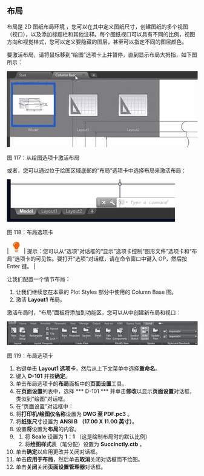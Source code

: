 ## 布局

布局是 2D 图纸布局环境 ，您可以在其中定义图纸尺寸，创建图纸的多个视图（视口），以及添加标题栏和其他注释。每个图纸视口可以具有不同的比例，视图方向和视觉样式，您可以定义要隐藏的图层，甚至可以指定不同的图层颜色。

要激活布局，请将鼠标移到“绘图”选项卡上并暂停，直到显示布局大拇指，如下图所示：

![](img/00181.jpeg)

图 117：从绘图选项卡激活布局

或者，您可以通过位于绘图区域底部的“布局”选项卡中选择布局来激活布局：

![](img/00182.jpeg)

图 118：布局选项卡

| ![](img/00033.jpeg) | 提示：您可以从“选项”对话框的“显示”选项卡控制“图形文件”选项卡和“布局”选项卡的可见性。要打开“选项”对话框，请在命令窗口中键入 OP，然后按 Enter 键。 |

让我们配置一个情节布局：

1.  让我们继续您在本章的 Plot Styles 部分中使用的 Column Base 图。
2.  激活 **Layout1** 布局。

激活布局时，“布局”面板将添加到功能区，您可以从中创建新布局和视口：

![](img/00183.jpeg)

图 119：布局选项卡

1.  右键单击 **Layout1 选项卡**，然后从上下文菜单中选择**重命名**。
2.  键入 **D-101** 并按**确定**。
3.  单击布局选项卡的**布局**面板中的**页面设置**工具。
4.  在**页面设置**列表中，选择 *** D-101 *** 并单击**修改**以显示**页面设置**对话框，类似到“绘图”对话框。
5.  在“页面设置”对话框中：
6.  将**打印机/绘图仪名称**设置为 **DWG 至 PDF.pc3** 。
7.  将**纸张尺寸**设置为 **ANSI B** **（17.00 X 11.00 英寸）**。
8.  设置**将**设置为**布局**的内容。
9.  1.  将 **Scale** 设置为 **1：1** （这是绘制布局时的默认比例）
    2.  将**绘图样式**表（笔分配）设置为 **Succinctly.ctb** 。
10.  单击**确定**以应用更改并关闭对话框。
11.  单击**应用于布局**，然后单击**取消**关闭对话框而不绘图。
12.  单击**关闭**关闭**页面设置管理器**对话框。